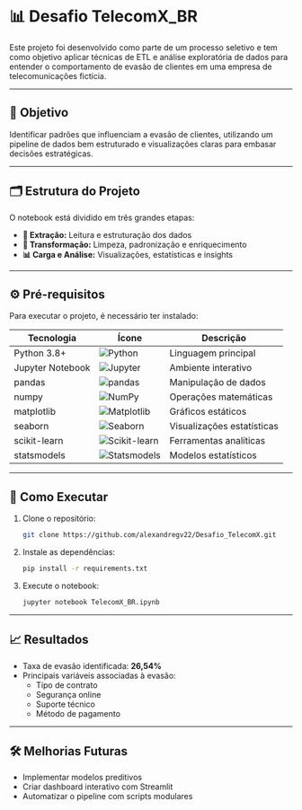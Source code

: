 # 📊 Desafio TelecomX_BR

Este projeto foi desenvolvido como parte de um processo seletivo e tem como objetivo aplicar técnicas de ETL e análise exploratória de dados para entender o comportamento de evasão de clientes em uma empresa de telecomunicações fictícia.

---

## 🧠 Objetivo

Identificar padrões que influenciam a evasão de clientes, utilizando um pipeline de dados bem estruturado e visualizações claras para embasar decisões estratégicas.

---

## 🗂 Estrutura do Projeto

O notebook está dividido em três grandes etapas:

- **📌 Extração:** Leitura e estruturação dos dados
- **🔧 Transformação:** Limpeza, padronização e enriquecimento
- **📊 Carga e Análise:** Visualizações, estatísticas e insights

---

## ⚙️ Pré-requisitos

Para executar o projeto, é necessário ter instalado:

| Tecnologia | Ícone | Descrição |
|------------|-------|-----------|
| Python 3.8+ | ![Python](https://img.shields.io/badge/Python-3.8+-blue?logo=python) | Linguagem principal |
| Jupyter Notebook | ![Jupyter](https://img.shields.io/badge/Jupyter-Notebook-orange?logo=jupyter) | Ambiente interativo |
| pandas | ![pandas](https://img.shields.io/badge/pandas-Data%20Analysis-black?logo=pandas) | Manipulação de dados |
| numpy | ![NumPy](https://img.shields.io/badge/numpy-Numerical%20Computing-blue?logo=numpy) | Operações matemáticas |
| matplotlib | ![Matplotlib](https://img.shields.io/badge/matplotlib-Visualization-yellow?logo=matplotlib) | Gráficos estáticos |
| seaborn | ![Seaborn](https://img.shields.io/badge/seaborn-Statistical%20Plots-teal?logo=python) | Visualizações estatísticas |
| scikit-learn | ![Scikit-learn](https://img.shields.io/badge/scikit--learn-Machine%20Learning-green?logo=scikit-learn) | Ferramentas analíticas |
| statsmodels | ![Statsmodels](https://img.shields.io/badge/statsmodels-Statistical%20Models-purple?logo=python) | Modelos estatísticos |

---

## 🚀 Como Executar

1. Clone o repositório:
   ```bash
   git clone https://github.com/alexandregv22/Desafio_TelecomX.git
   ```

2. Instale as dependências:
   ```bash
   pip install -r requirements.txt
   ```

3. Execute o notebook:
   ```bash
   jupyter notebook TelecomX_BR.ipynb
   ```

---

## 📈 Resultados

- Taxa de evasão identificada: **26,54%**
- Principais variáveis associadas à evasão:
  - Tipo de contrato
  - Segurança online
  - Suporte técnico
  - Método de pagamento

---

## 🛠 Melhorias Futuras

- Implementar modelos preditivos
- Criar dashboard interativo com Streamlit
- Automatizar o pipeline com scripts modulares
